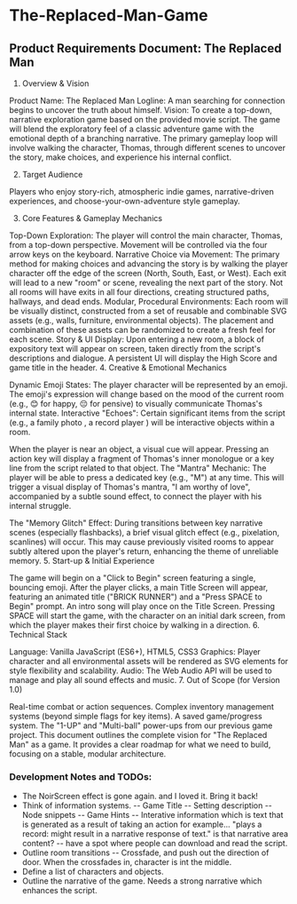 # The-Replaced-Man-Game

## Product Requirements Document: The Replaced Man
1. Overview & Vision

Product Name: The Replaced Man
Logline: A man searching for connection begins to uncover the truth about himself. 
Vision: To create a top-down, narrative exploration game based on the provided movie script. The game will blend the exploratory feel of a classic adventure game with the emotional depth of a branching narrative. The primary gameplay loop will involve walking the character, Thomas, through different scenes to uncover the story, make choices, and experience his internal conflict.

2. Target Audience

Players who enjoy story-rich, atmospheric indie games, narrative-driven experiences, and choose-your-own-adventure style gameplay.

3. Core Features & Gameplay Mechanics

Top-Down Exploration:
The player will control the main character, Thomas, from a top-down perspective.
Movement will be controlled via the four arrow keys on the keyboard.
Narrative Choice via Movement:
The primary method for making choices and advancing the story is by walking the player character off the edge of the screen (North, South, East, or West).
Each exit will lead to a new "room" or scene, revealing the next part of the story.
Not all rooms will have exits in all four directions, creating structured paths, hallways, and dead ends.
Modular, Procedural Environments:
Each room will be visually distinct, constructed from a set of reusable and combinable SVG assets (e.g., walls, furniture, environmental objects).
The placement and combination of these assets can be randomized to create a fresh feel for each scene.
Story & UI Display:
Upon entering a new room, a block of expository text will appear on screen, taken directly from the script's descriptions and dialogue.
A persistent UI will display the High Score and game title in the header.
4. Creative & Emotional Mechanics

Dynamic Emoji States:
The player character will be represented by an emoji.
The emoji's expression will change based on the mood of the current room (e.g., 😊 for happy, 😔 for pensive) to visually communicate Thomas's internal state.
Interactive "Echoes":
Certain significant items from the script (e.g., a family photo , a record player ) will be interactive objects within a room.

When the player is near an object, a visual cue will appear.
Pressing an action key will display a fragment of Thomas's inner monologue or a key line from the script related to that object.
The "Mantra" Mechanic:
The player will be able to press a dedicated key (e.g., "M") at any time.
This will trigger a visual display of Thomas's mantra, "I am worthy of love", accompanied by a subtle sound effect, to connect the player with his internal struggle.

The "Memory Glitch" Effect:
During transitions between key narrative scenes (especially flashbacks), a brief visual glitch effect (e.g., pixelation, scanlines) will occur.
This may cause previously visited rooms to appear subtly altered upon the player's return, enhancing the theme of unreliable memory.
5. Start-up & Initial Experience

The game will begin on a "Click to Begin" screen featuring a single, bouncing emoji.
After the player clicks, a main Title Screen will appear, featuring an animated title ("BRICK RUNNER")  and a "Press SPACE to Begin" prompt.
An intro song will play once on the Title Screen.
Pressing SPACE will start the game, with the character on an initial dark screen, from which the player makes their first choice by walking in a direction.
6. Technical Stack

Language: Vanilla JavaScript (ES6+), HTML5, CSS3
Graphics: Player character and all environmental assets will be rendered as SVG elements for style flexibility and scalability.
Audio: The Web Audio API will be used to manage and play all sound effects and music.
7. Out of Scope (for Version 1.0)

Real-time combat or action sequences.
Complex inventory management systems (beyond simple flags for key items).
A saved game/progress system.
The "1-UP" and "Multi-ball" power-ups from our previous game project.
This document outlines the complete vision for "The Replaced Man" as a game. It provides a clear roadmap for what we need to build, focusing on a stable, modular architecture.


### Development Notes and TODOs:
- The NoirScreen effect is gone again. and I loved it. Bring it back!
- Think of information systems.
    -- Game Title
    -- Setting description
    -- Node snippets
    -- Game Hints
    -- Interative information which is text that is generated as a result of taking an action for example... "plays a record: might result in a narrative response of text." is that narrative area content?
    -- have a spot where people can download and read the script.
- Outline room transitions
    -- Crossfade, and push out the direction of door. When the crossfades in, character is int the middle.
- Define a list of characters and objects.
- Outline the narrative of the game. Needs a strong narrative which enhances the script.
